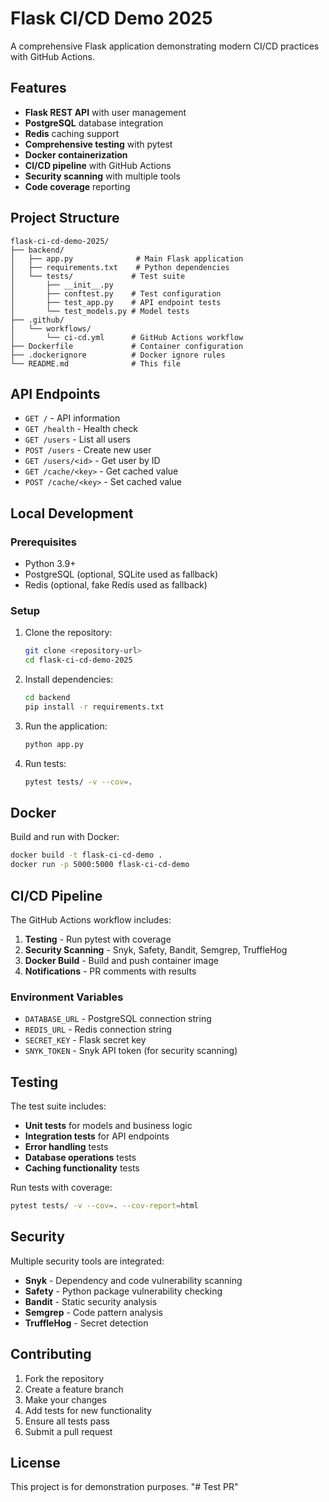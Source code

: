 # Flask CI/CD Demo 2025

A comprehensive Flask application demonstrating modern CI/CD practices with GitHub Actions.

## Features

- **Flask REST API** with user management
- **PostgreSQL** database integration
- **Redis** caching support
- **Comprehensive testing** with pytest
- **Docker containerization**
- **CI/CD pipeline** with GitHub Actions
- **Security scanning** with multiple tools
- **Code coverage** reporting

## Project Structure

```
flask-ci-cd-demo-2025/
├── backend/
│   ├── app.py              # Main Flask application
│   ├── requirements.txt    # Python dependencies
│   └── tests/             # Test suite
│       ├── __init__.py
│       ├── conftest.py    # Test configuration
│       ├── test_app.py    # API endpoint tests
│       └── test_models.py # Model tests
├── .github/
│   └── workflows/
│       └── ci-cd.yml      # GitHub Actions workflow
├── Dockerfile             # Container configuration
├── .dockerignore          # Docker ignore rules
└── README.md              # This file
```

## API Endpoints

- `GET /` - API information
- `GET /health` - Health check
- `GET /users` - List all users
- `POST /users` - Create new user
- `GET /users/<id>` - Get user by ID
- `GET /cache/<key>` - Get cached value
- `POST /cache/<key>` - Set cached value

## Local Development

### Prerequisites

- Python 3.9+
- PostgreSQL (optional, SQLite used as fallback)
- Redis (optional, fake Redis used as fallback)

### Setup

1. Clone the repository:
   ```bash
   git clone <repository-url>
   cd flask-ci-cd-demo-2025
   ```

2. Install dependencies:
   ```bash
   cd backend
   pip install -r requirements.txt
   ```

3. Run the application:
   ```bash
   python app.py
   ```

4. Run tests:
   ```bash
   pytest tests/ -v --cov=.
   ```

## Docker

Build and run with Docker:

```bash
docker build -t flask-ci-cd-demo .
docker run -p 5000:5000 flask-ci-cd-demo
```

## CI/CD Pipeline

The GitHub Actions workflow includes:

1. **Testing** - Run pytest with coverage
2. **Security Scanning** - Snyk, Safety, Bandit, Semgrep, TruffleHog
3. **Docker Build** - Build and push container image
4. **Notifications** - PR comments with results

### Environment Variables

- `DATABASE_URL` - PostgreSQL connection string
- `REDIS_URL` - Redis connection string
- `SECRET_KEY` - Flask secret key
- `SNYK_TOKEN` - Snyk API token (for security scanning)

## Testing

The test suite includes:

- **Unit tests** for models and business logic
- **Integration tests** for API endpoints
- **Error handling** tests
- **Database operations** tests
- **Caching functionality** tests

Run tests with coverage:

```bash
pytest tests/ -v --cov=. --cov-report=html
```

## Security

Multiple security tools are integrated:

- **Snyk** - Dependency and code vulnerability scanning
- **Safety** - Python package vulnerability checking
- **Bandit** - Static security analysis
- **Semgrep** - Code pattern analysis
- **TruffleHog** - Secret detection

## Contributing

1. Fork the repository
2. Create a feature branch
3. Make your changes
4. Add tests for new functionality
5. Ensure all tests pass
6. Submit a pull request

## License

This project is for demonstration purposes.
"# Test PR" 
